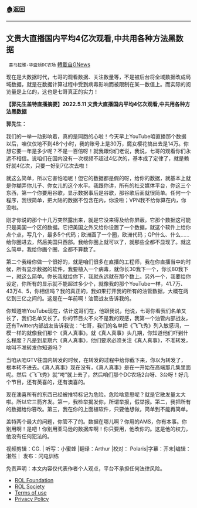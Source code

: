 ###  [:house:返回](README.md)
---


## 文贵大直播国内平均4亿次观看,中共用各种方法黑数据
` 喜马拉雅-华盛顿DC农场` [轉載自GNews](https://gnews.org/zh-hans/2556453/)

现在是大数据时代，七哥的观看数据、关注数量等，不是被后台将全域数据改成局域数据，就是在数据计算过程中受到病毒影响而被限制在某一数值上。而实际的阅览量是上亿的，这也是七哥真正的实力！
  
**【郭先生盖特直播摘要】2022.5.11 文贵大直播国内平均4亿次观看,中共用各种方法黑数据**
 
**郭先生：**
 
我们的一举一动影响着，真的是同胞的心啦！今天早上YouTube咱直播那个数据以后，咱仅仅地不到48个小时，我的账号上是30万，魔女樱花搞出去是14万。你想它要一年是多少呢？不是一百倍呀！就我跟你们老说，我说，七哥的观看你们永远不相信。说咱们在国内没有一次视频不超过4亿次的，基本成了定律了，就是赖好就4亿次，只要一好到7亿次去啦！
 
就这么简单，所以它害怕咱呢！但它的数据都是假的呀，给你的数据，就基本上就是你糊弄你儿子、你女儿的这个水平。我跟你讲，所有的社交媒体平台，你这三个东西，第一个你要用谷歌，显示数据事后是谷歌，那谷歌后面就很简单。任何一个程序，我很简单，把大陆的数据不包含在内，你没啦；VPN我不给你算在内，你没啦。
 
刚才你说的那个十几万突然露出来，就是它没来得及给你屏蔽。它那个数据这可能只是美国一个区的数据。它把美国之外又给你设置了一个数据，就这个软件上给你点个点，写几个，最多5个代码；欧洲画了一个圈，欧洲代码；QP什么、什么……给你圈进去，然后美国只西部。我给你圈上就可以了，就那些全都不显现了。就这么简单，我给你画个圈，全都不算数了。
 
第二个我给你做一个很好的，就是咱们很多在直播的工程师，我在你直播当中的时候，所有显示数据的软件，我要植入一个病毒，就你长30我下一个，你长80我下一，就这么简单。你长我就给你下，我就永远就在那个数上。另外一个，我要给你设定，你所有的显示就不能超过多少个，就像我的那个YouTube一样，41.7万、43万4、5，你相信吗？我的真正的，我如果打开我的所有的油管数据，大概在两亿到三亿之间的。这是在一年前啊！油管战友告诉我的。
 
你知道咱YouTube现在，估计这哥们在，他跟我说，他说，七哥你看我们名单又长了，我们名单又长了。你的节目火不火不是我的观感，我第一个油管内部战友，还有Twitter内部战友告诉我说：“七哥，我们的名单把《飞飞秀》列入敏感词，一模一样的就像我们那个《真人真事》。就《真人真事》头几期，你知道他们吓到什么程度？凡是到星期六《真人真事》，他们要求必须关注《真人真事》，不准转发，啥叫不准转发你知道吗？
 
当咱从咱GTV往国内转发的时候，在转发的过程中给你截下来，你以为转发了，根本转不进去。《真人真事》现在没有，《真人真事》是在一开始在高端那几集里面呢。然后《飞飞秀》就“咵”就上去了，然后咱们那个DC农场2台呀、3台呀！好几个节目，还有英喜的，还有澳喜的。
 
现在澳喜所有的东西已经被推特标记为危险。危险啥意思呢？就是它散发量太大啦。所以它三箭齐发。第一，我检举揭发你，所谓举报，假举报。第二，我把所有的数据给你篡改。第三，我在你的上面植软件，只要他想做，简单到不能再简单。
 
盖特两个最大的问题，你管不了的。数据在哪儿啊？你用的AMS，你有本事。你别用啊！是吧！你别用亚马逊的数据库啊！你只要用，他改你的。这是他的权力，他没有任何犯法的。

视频剪辑：CG. | 听写：小蜜蜂 |翻译：Arthur |校对： Polaris|字幕：芥末|编辑：湛然｜ 发布：闪电训练

免责声明：本文内容仅代表作者个人观点，平台不承担任何法律风险。
  
- [ROL Foundation](https://rolfoundation.org/)
- [ROL Society](https://rolsociety.org/)
- [Terms of use](https://gnews.org/terms-of-use-3/)
- [Privacy Policy](https://gnews.org/privacy-policy/)

